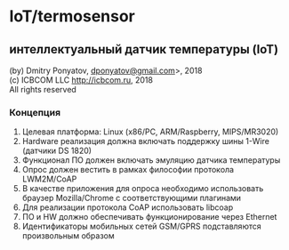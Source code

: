 # IoT/termosensor
## интеллектуальный датчик температуры (IoT)

(by) Dmitry Ponyatov, <dponyatov@gmail.com>>, 2018<br>
(c) ICBCOM LLC http://icbcom.ru, 2018<br>
All rights reserved

### Концепция

1. Целевая платформа: Linux (x86/PC, ARM/Raspberry, MIPS/MR3020)
1. Hardware реализация должна включать поддержку шины 1-Wire (датчики DS 1820)
1. Функционал ПО должен включать эмуляцию датчика температуры
1. Опрос должен вестить в рамках философии протокола LWM2M/CoAP
1. В качестве приложения для опроса необходимо использовать браузер
Mozilla/Chrome с соответствующими плагинами
1. Для реализации протокола CoAP использовать libcoap
1. ПО и HW должно обеспечивать функционирование через Ethernet
1. Идентификаторы мобильных сетей GSM/GPRS подставляются произвольным образом
 